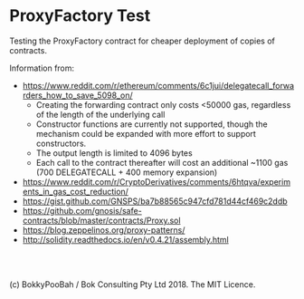 # ProxyFactory Test

Testing the ProxyFactory contract for cheaper deployment of copies of contracts.

Information from:

* https://www.reddit.com/r/ethereum/comments/6c1jui/delegatecall_forwarders_how_to_save_5098_on/
  * Creating the forwarding contract only costs <50000 gas, regardless of the length of the underlying call
  * Constructor functions are currently not supported, though the mechanism could be expanded with more effort to support constructors.
  * The output length is limited to 4096 bytes
  * Each call to the contract thereafter will cost an additional ~1100 gas (700 DELEGATECALL + 400 memory expansion)
* https://www.reddit.com/r/CryptoDerivatives/comments/6htqva/experiments_in_gas_cost_reduction/
* https://gist.github.com/GNSPS/ba7b88565c947cfd781d44cf469c2ddb
* https://github.com/gnosis/safe-contracts/blob/master/contracts/Proxy.sol
* https://blog.zeppelinos.org/proxy-patterns/
* http://solidity.readthedocs.io/en/v0.4.21/assembly.html

<br />

<br />

(c) BokkyPooBah / Bok Consulting Pty Ltd 2018. The MIT Licence.
